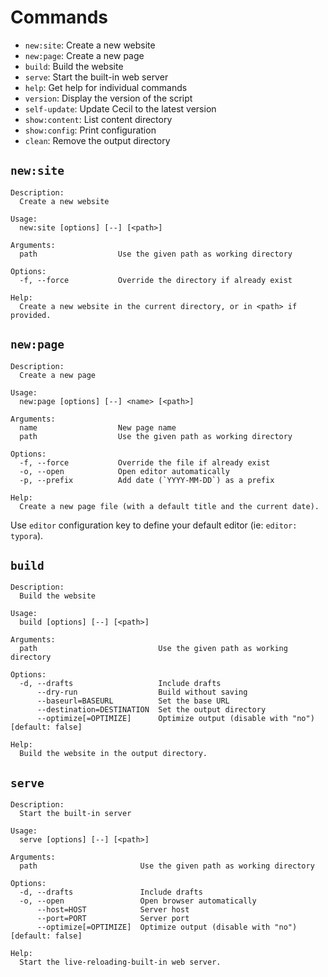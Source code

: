 <!--
description: "List of available commands."
-->

# Commands

- `new:site`: Create a new website
- `new:page`: Create a new page
- `build`: Build the website
- `serve`: Start the built-in web server
- `help`: Get help for individual commands
- `version`: Display the version of the script
- `self-update`: Update Cecil to the latest version
- `show:content`: List content directory
- `show:config`: Print configuration
- `clean`: Remove the output directory

## `new:site`

```plaintext
Description:
  Create a new website

Usage:
  new:site [options] [--] [<path>]

Arguments:
  path                  Use the given path as working directory

Options:
  -f, --force           Override the directory if already exist

Help:
  Create a new website in the current directory, or in <path> if provided.
```

## `new:page`

```plaintext
Description:
  Create a new page

Usage:
  new:page [options] [--] <name> [<path>]

Arguments:
  name                  New page name
  path                  Use the given path as working directory

Options:
  -f, --force           Override the file if already exist
  -o, --open            Open editor automatically
  -p, --prefix          Add date (`YYYY-MM-DD`) as a prefix

Help:
  Create a new page file (with a default title and the current date).
```

Use `editor` configuration key to define your default editor (ie: `editor: typora`).

## `build`

```plaintext
Description:
  Build the website

Usage:
  build [options] [--] [<path>]

Arguments:
  path                           Use the given path as working directory

Options:
  -d, --drafts                   Include drafts
      --dry-run                  Build without saving
      --baseurl=BASEURL          Set the base URL
      --destination=DESTINATION  Set the output directory
      --optimize[=OPTIMIZE]      Optimize output (disable with "no") [default: false]

Help:
  Build the website in the output directory.
```

## `serve`

```plaintext
Description:
  Start the built-in server

Usage:
  serve [options] [--] [<path>]

Arguments:
  path                       Use the given path as working directory

Options:
  -d, --drafts               Include drafts
  -o, --open                 Open browser automatically
      --host=HOST            Server host
      --port=PORT            Server port
      --optimize[=OPTIMIZE]  Optimize output (disable with "no") [default: false]

Help:
  Start the live-reloading-built-in web server.
```
